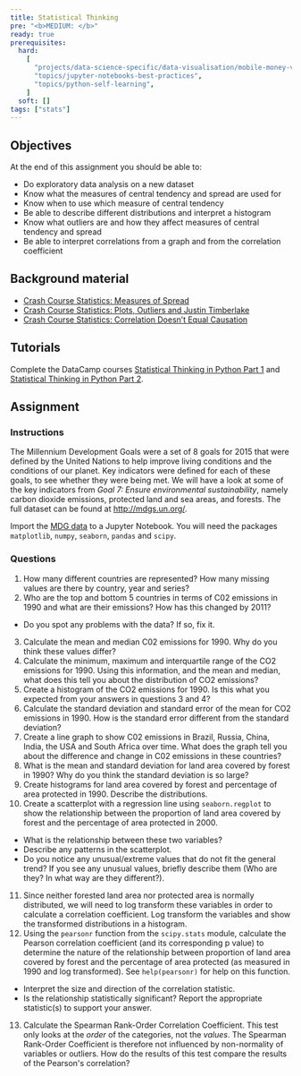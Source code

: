 ```yaml
---
title: Statistical Thinking
pre: "<b>MEDIUM: </b>"
ready: true
prerequisites:
  hard: 
    [
      "projects/data-science-specific/data-visualisation/mobile-money-viz",
      "topics/jupyter-notebooks-best-practices",
      "topics/python-self-learning",
    ]
  soft: []
tags: ["stats"]
---
```


## Objectives

At the end of this assignment you should be able to:  

- Do exploratory data analysis on a new dataset
- Know what the measures of central tendency and spread are used for
- Know when to use which measure of central tendency
- Be able to describe different distributions and interpret a histogram
- Know what outliers are and how they affect measures of central tendency and spread
- Be able to interpret correlations from a graph and from the correlation coefficient

## Background material
- [Crash Course Statistics: Measures of Spread](https://youtu.be/R4yfNi_8Kqw)
- [Crash Course Statistics: Plots, Outliers and Justin Timberlake](https://youtu.be/HMkllhBI91Y)
- [Crash Course Statistics: Correlation Doesn’t Equal Causation](https://youtu.be/GtV-VYdNt_g)

## Tutorials

Complete the DataCamp courses [Statistical Thinking in Python Part 1](https://www.datacamp.com/courses/statistical-thinking-in-python-part-1) and [Statistical Thinking in Python Part 2](https://www.datacamp.com/courses/statistical-thinking-in-python-part-2).

## Assignment

### Instructions
The Millennium Development Goals were a set of 8 goals for 2015 that were defined by the United Nations to help improve living conditions and the conditions of our planet. Key indicators were defined for each of these goals, to see whether they were being met. We will have a look at some of the key indicators from *Goal 7: Ensure environmental sustainability*, namely carbon dioxide emissions, protected land and sea areas, and forests. The full dataset can be found at http://mdgs.un.org/.

Import the [MDG data](MDG_Export_20191227.csv) to a Jupyter Notebook. You will need the packages `matplotlib`, `numpy`, `seaborn`, `pandas` and `scipy`.

### Questions
1.	How many different countries are represented? How many missing values are there by country, year and series?
2.	Who are the top and bottom 5 countries in terms of C02 emissions in 1990 and what are their emissions? How has this changed by 2011?
 * Do you spot any problems with the data? If so, fix it.
3.	Calculate the mean and median C02 emissions for 1990. Why do you think these values differ?
4. Calculate the minimum, maximum and interquartile range of the CO2 emissions for 1990. Using this information, and the mean and median, what does this tell you about the distribution of CO2 emissions?
5. Create a histogram of the CO2 emissions for 1990. Is this what you expected from your answers in questions 3 and 4?
6. Calculate the standard deviation and standard error of the mean for CO2 emissions in 1990. How is the standard error different from the standard deviation?
7.	Create a line graph to show C02 emissions in Brazil, Russia, China, India, the USA and South Africa over time. What does the graph tell you about the difference and change in C02 emissions in these countries?
8.	What is the mean and standard deviation for land area covered by forest in 1990? Why do you think the standard deviation is so large?
9.	Create histograms for land area covered by forest and percentage of area protected in 1990. Describe the distributions.
10.	Create a scatterplot with a regression line using `seaborn.regplot` to show the relationship between the proportion of land area covered by forest and the percentage of area protected in 2000.
 * What is the relationship between these two variables?
 * Describe any patterns in the scatterplot.
 * Do you notice any unusual/extreme values that do not fit the general trend? If you see any unusual values, briefly describe them (Who are they? In what way are they different?).
11. Since neither forested land area nor protected area is normally distributed, we will need to log transform these variables in order to calculate a correlation coefficient. Log transform the variables and show the transformed distributions in a histogram.
12.	Using the `pearsonr` function from the `scipy.stats` module, calculate the Pearson correlation coefficient (and its corresponding p value) to determine the nature of the relationship between proportion of land area covered by forest and the percentage of area protected (as measured in 1990 and log transformed). See `help(pearsonr)` for help on this function.
 * Interpret the size and direction of the correlation statistic.
 * Is the relationship statistically significant? Report the appropriate statistic(s) to support your answer.
 13. Calculate the Spearman Rank-Order Correlation Coefficient. This test only looks at the *order* of the categories, not the *values*. The Spearman Rank-Order Coefficient is therefore not influenced by non-normality of variables or outliers. How do the results of this test compare the results of the Pearson's correlation?
